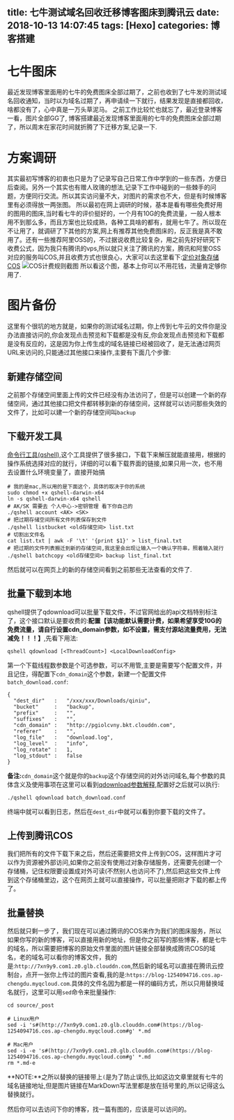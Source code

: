 title: 七牛测试域名回收迁移博客图床到腾讯云
date: 2018-10-13 14:07:45
tags: [Hexo]
categories: 博客搭建
---
# 七牛图床
最近发现博客里面用的七牛的免费图床全部过期了，之前也收到了七牛发的测试域名回收通知，当时以为域名过期了，再申请续一下就行，结果发现是直接都回收，啥都没有了，心中真是一万头草泥马。
之前工作比较忙也就忘了，最近登录博客一看，图片全部GG了, 博客搭建最近发现博客里面用的七牛的免费图床全部过期了，所以周末在家花时间就折腾了下迁移方案,记录一下.

# 方案调研
其实最初写博客的初衷也只是为了记录写自己日常工作中学到的一些东西，方便日后查阅。另外一个其实也有赠人玫瑰的想法,记录下工作中碰到的一些棘手的问题，方便同行交流。所以其实访问量不大，对图片的需求也不大，但是有时候博客里有必须得放一两张图。
所以最初在网上调研的时候，基本是看有哪些免费好用的图用的图床,当时看七牛的评价挺好的，一个月有10G的免费流量，一般人根本用不到那么多，而且方案也比较成熟，各种工具啥的都有，就用七牛了。所以现在不让用了，就调研了下其他的方案,网上有推荐其他免费图床的，反正我是真不敢用了。还有一些推荐阿里OSS的，不过据说收费比较复杂，用之前先好好研究下收费公式，因为我只有腾讯的vps,所以就只关注了腾讯的方案，腾讯和阿里OSS对应的服务叫COS,并且收费方式也很良心，大家可以去这里看下:[定价对象存储 COS](https://buy.cloud.tencent.com/price/cos/calculator)
![COS计费规则截图](https://blog-1254094716.cos.ap-chengdu.myqcloud.com/%E7%89%9B%E6%B5%8B%E8%AF%95%E5%9F%9F%E5%90%8D%E5%9B%9E%E6%94%B6%E8%BF%81%E7%A7%BB%E5%8D%9A%E5%AE%A2%E5%9B%BE%E5%BA%8A%E5%88%B0%E8%85%BE%E8%AE%AF%E4%BA%9101.png)
所以看这个图，基本上你可以不用花钱，流量肯定够你用了.

# 图片备份
这里有个很坑的地方就是，如果你的测试域名过期，你上传到七牛云的文件你是没办法直接访问的,你会发现点击预览和下载都是没有反,你会发现点击预览和下载都是没有反应的，这是因为你上传生成的域名链接已经被回收了，是无法通过网页URL来访问的,只能通过其他接口来操作,主要有下面几个步骤:

## 新建存储空间
之前那个存储空间里面上传的文件已经没有办法访问了，但是可以创建一个新的存储空间，通过其他接口把文件都转移到新的存储空间，这样就可以访问那些失效的文件了，比如可以建一个新的存储空间叫`backup`

## 下载开发工具
[命令行工具(qshell)](https://developer.qiniu.com/kodo/tools/1302/qshell),这个工具提供了很多接口，下载下来解压就能直接用，根据的操作系统选择对应的就行，详细的可以看下载界面的链接,如果只用一次，也不用去设置什么环境变量了，直接开始搞
```
# 我的是mac,所以用的是下面这个，具体的取决于你的系统
sudo chmod +x qshell-darwin-x64
ln -s qshell-darwin-x64 qshell
# AK/SK 需要去 个人中心->密钥管理 看下你自己的
./qshell account <AK> <SK>
# 把过期存储空间所有文件列表保存到文件
./qshell listbucket <old存储空间> list.txt
# 切割出文件名
cat list.txt | awk -F '\t' '{print $1}' > list_final.txt
# 把过期的文件列表搬迁到新的存储空间,我这里会出现让输入一个确认字符串，照着输入就行
./qshell batchcopy <old存储空间> backup list_final.txt
```
  然后就可以在网页上的新的存储空间看到之前那些无法查看的文件了.

## 批量下载到本地
qshell提供了qdownload可以批量下载文件，不过官网给出的api文档特别标注了，这个接口默认是要收费的:**配置【该功能默认需要计费，如果希望享受10G的免费流量，请自行设置cdn_domain参数，如不设置，需支付源站流量费用，无法减免！！！】**,先看下用法:
```
qshell qdownload [<ThreadCount>] <LocalDownloadConfig>
```
  第一个下载线程数参数是个可选参数，可以不用管,主要是需要写个配置文件，并且记住，得配置下`cdn_domain`这个参数，新建一个配置文件`batch_download.conf`:

  ```
{
    "dest_dir"   :   "/xxx/xxx/Downloads/qiniu",
    "bucket"     :   "backup",
    "prefix"     :   "",
    "suffixes"   :   "",
    "cdn_domain" :   "http://pgiolcvny.bkt.clouddn.com",
    "referer"    :   "",
    "log_file"   :   "download.log",
    "log_level"  :   "info",
    "log_rotate" :   1,
    "log_stdout" :   false
}
```
  **备注:**`cdn_domain`这个就是你的`backup`这个存储空间的对外访问域名,每个参数的具体含义及使用事项在这里可以看到[qdownload参数解释](https://github.com/qiniu/qshell/blob/master/docs/qdownload.md),配置好之后就可以执行:
  ```
  ./qshell qdownload batch_download.conf
  ```
  终端中就可以看到日志，然后在`dest_dir`中就可以看到你要下载的文件了。

## 上传到腾讯COS
我们把所有的文件下载下来之后，然后还需要把文件上传到COS，这样图片才可以作为资源被外部访问,如果你之前没有使用过对象存储服务，还需要先创建一个存储桶，记住权限要设置成对外可读(不然别人也访问不了),然后把这些文件上传到这个存储桶里边，这个在网页上就可以直接操作，可以批量把刚才下载的都上传了。

## 批量替换
然后就只剩一步了，我们现在可以通过腾讯的COS来作为我们的图床服务，所以如果你写的新的博客，可以直接用新的地址，但是你之前写的那些博客，都是七牛的域名，所以需要把博客的原始文件里面的图片链接全部替换成腾讯COS的域名，老的域名可以看你的博客文件，我的是:`http://7xn9y9.com1.z0.glb.clouddn.com`,然后新的域名可以直接在腾讯云控制台，点开一张你上传过的图片查看,我的是:`https://blog-1254094716.cos.ap-chengdu.myqcloud.com`.具体的文件名因为都是一样的编码方式，所以只用替换域名就行，这里可以用`sed`命令来批量操作:
```
cd source/_post

# Linux用户
sed -i 's#(http://7xn9y9.com1.z0.glb.clouddn.com#(https://blog-1254094716.cos.ap-chengdu.myqcloud.com#g' *.md

# Mac用户
sed -i -e 's#(http://7xn9y9.com1.z0.glb.clouddn.com#(https://blog-1254094716.cos.ap-chengdu.myqcloud.com#g' *.md
rm *.md-e
```
**NOTE:**之所以替换的链接带上`(`是为了防止误伤,比如这边文章里就有七牛的域名链接地址,但是图片链接在MarkDown写法里都是放在括号里的,所以记得这么替换就行。

然后你可以去访问下你的博客，找一篇有图的，应该是可以访问的。
